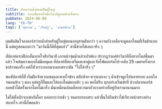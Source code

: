 ```yaml
---
title: เรียนว่ายน้ำตอนเป็นผู้ใหญ่
subtitle: จากกลั้นหายใจสิบวินาทีสู่ลอยตัวครั้งแรก
pubDate: 2024-06-09
lang: 'th-TH'
tags: ['สุขภาพ', 'เรียนรู้', 'งานอดิเรก']
---
```


ผมตัดสินใจลงคอร์สว่ายน้ำสำหรับผู้ใหญ่ตอนอายุสามสิบกว่า ๆ ความกังวลคือจะดูตลกไหมที่เริ่มช้าแบบนี้ แต่ครูสอนบอกว่า "มาวันนี้ก็ดีที่สุดแล้ว" คำนี้ช่วยได้เยอะจริง ๆ

สัปดาห์แรกฝึกกลั้นหายใจสิบวินาที เอาหน้าจุ่มน้ำแล้วเป่าฟอง ปรากฏว่าแค่ห้าวินาทีก็อยากโผล่ขึ้นมาแล้ว ใจเต้นแรงแบบไม่มีเหตุผล สัปดาห์ที่สองเริ่มเตะขาคู่และจับโฟมบอร์ดไป–กลับ 25 เมตรครั้งแรก ขาล้าจนเกร็ง แต่ก็หัวเราะออกมาเฉยเพราะมัน “ไปได้จริง ๆ”

พอสัปดาห์ที่สี่ เริ่มฝึกจังหวะแขนและหายใจข้าง สลับซ้าย–ขวาแบบงง ๆ น้ำเข้าจมูกไปหลายรอบ แอบไอจนคนข้าง ๆ มอง แต่ครูก็ยิ้มและให้ลองใหม่แบบช้า ๆ ลง พอไม่รีบ ทุกอย่างเริ่มเข้าที่ ช่วงปลายคอร์สลอยตัวได้ครั้งแรกโดยไม่เกร็ง มันเหมือนปลดล็อกความกลัวบางอย่างที่อยู่กับเรามานานมาก

ไม่ได้ตั้งเป้าจะแข่งกับใคร แค่อยากว่ายช้า ๆ จนครบรอบสระ แล้วขึ้นไปกินข้าวไข่เจียวหน้าสระอย่างสบายใจ เท่านี้ก็พอแล้ว


